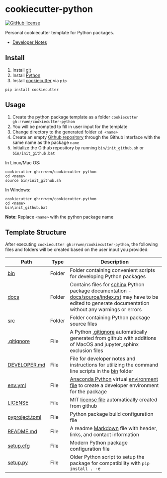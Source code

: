 # cookiecutter-python

[![GitHub license](https://img.shields.io/github/license/rrwen/cookiecutter-python.svg)](https://github.com/rrwen/cookiecutter-python/blob/master/LICENSE)

Personal cookiecutter template for Python packages.

* [Developer Notes](DEVELOPER.md)

## Install

1. Install [git](https://git-scm.com/)
1. Install [Python](https://www.python.org/downloads/)
2. Install [cookiecutter](https://pypi.python.org/pypi/cookiecutter) via `pip`

```
pip install cookiecutter
```

## Usage

1. Create the python package template as a folder `cookiecutter gh:rrwen/cookiecutter-python`
2. You will be prompted to fill in user input for the template
3. Change directory to the generated folder `cd <name>`
4. Create an empty [Github repository](https://help.github.com/articles/create-a-repo/) through the Github interface with the same name as the package `name`
5. Initialize the Github repository by running `bin/init_github.sh` or `bin/init_github.bat`

In Linux/Mac OS:

```
cookiecutter gh:rrwen/cookiecutter-python
cd <name>
source bin/init_github.sh
```

In Windows:

```
cookiecutter gh:rrwen/cookiecutter-python
cd <name>
bin\init_github.bat
```

**Note**: Replace `<name>` with the python package name

## Template Structure

After executing `cookiecutter gh:rrwen/cookiecutter-python`, the following files and folders will be created based on the user input you provided:

Path | Type | Description
--- | --- | ---
[bin]({{cookiecutter.name}}/bin) | Folder | Folder containing convenient scripts for developing Python packages
[docs]({{cookiecutter.name}}/docs) | Folder | Contains files for [sphinx](https://www.sphinx-doc.org/en/master/) Python package documentation - [docs/source/index.rst]({{cookiecutter.name}}/docs/source/index.rst) may have to be edited to generate documentation without any warnings or errors
[src]({{cookiecutter.name}}/src) | Folder | Folder containing Python package source files
[.gitignore]({{cookiecutter.name}}/.gitignore) | File | A Python [.gitignore](https://git-scm.com/docs/gitignore) automatically generated from github with additions of MacOS and jupyter_sphinx exclusion files
[DEVELOPER.md]({{cookiecutter.name}}/DEVELOPER.md) | File | File for developer notes and instructions for utilizing the command line scripts in the [bin]({{cookiecutter.name}}/bin) folder
[env.yml]({{cookiecutter.name}}/env.yml) | File | [Anaconda Python](https://www.anaconda.com/distribution/) virtual [environment file](https://conda.io/projects/conda/en/latest/user-guide/tasks/manage-environments.html#creating-an-environment-from-an-environment-yml-file) to create a developer environment for the package
[LICENSE]({{cookiecutter.name}}/LICENSE) | File | MIT [license file](https://help.github.com/articles/licensing-a-repository/) automatically created from github
[pyproject.toml]({{cookiecutter.name}}/pyproject.toml) | File | Python package build configuration file
[README.md]({{cookiecutter.name}}/README.md) | File | A readme [Markdown](https://daringfireball.net/projects/markdown/) file with header, links, and contact information
[setup.cfg]({{cookiecutter.name}}/setup.cfg) | File | Modern Python package configuration file
[setup.py]({{cookiecutter.name}}/setup.py) | File | Older Python script to setup the package for compatibility with `pip install . -e`
